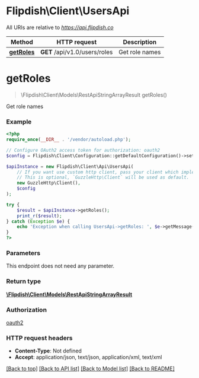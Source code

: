 # Flipdish\Client\UsersApi

All URIs are relative to *https://api.flipdish.co*

Method | HTTP request | Description
------------- | ------------- | -------------
[**getRoles**](UsersApi.md#getRoles) | **GET** /api/v1.0/users/roles | Get role names


# **getRoles**
> \Flipdish\Client\Models\RestApiStringArrayResult getRoles()

Get role names

### Example
```php
<?php
require_once(__DIR__ . '/vendor/autoload.php');

// Configure OAuth2 access token for authorization: oauth2
$config = Flipdish\Client\Configuration::getDefaultConfiguration()->setAccessToken('YOUR_ACCESS_TOKEN');

$apiInstance = new Flipdish\Client\Api\UsersApi(
    // If you want use custom http client, pass your client which implements `GuzzleHttp\ClientInterface`.
    // This is optional, `GuzzleHttp\Client` will be used as default.
    new GuzzleHttp\Client(),
    $config
);

try {
    $result = $apiInstance->getRoles();
    print_r($result);
} catch (Exception $e) {
    echo 'Exception when calling UsersApi->getRoles: ', $e->getMessage(), PHP_EOL;
}
?>
```

### Parameters
This endpoint does not need any parameter.

### Return type

[**\Flipdish\Client\Models\RestApiStringArrayResult**](../Model/RestApiStringArrayResult.md)

### Authorization

[oauth2](../../README.md#oauth2)

### HTTP request headers

 - **Content-Type**: Not defined
 - **Accept**: application/json, text/json, application/xml, text/xml

[[Back to top]](#) [[Back to API list]](../../README.md#documentation-for-api-endpoints) [[Back to Model list]](../../README.md#documentation-for-models) [[Back to README]](../../README.md)

